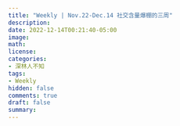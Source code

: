 ```yaml
---
title: "Weekly | Nov.22-Dec.14 社交含量爆棚的三周"
description: 
date: 2022-12-14T00:21:40-05:00
image: 
math:
license: 
categories:
- 深林人不知
tags:
- Weekly
hidden: false
comments: true
draft: false
summary: 
---
```


